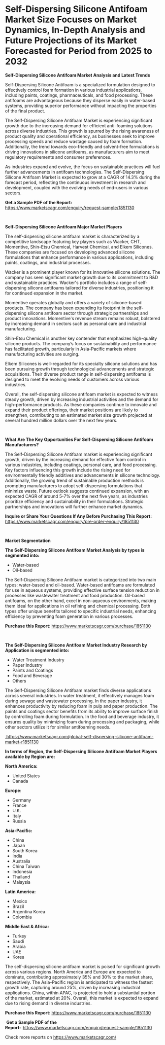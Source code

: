 <p><h1>Self-Dispersing Silicone Antifoam Market Size Focuses on Market Dynamics, In-Depth Analysis and Future Projections of its Market Forecasted for Period from 2025 to 2032</h1></p><p><strong>Self-Dispersing Silicone Antifoam Market Analysis and Latest Trends</strong></p>
<p><p>Self-Dispersing Silicone Antifoam is a specialized formulation designed to effectively control foam formation in various industrial applications, including paints, coatings, pharmaceuticals, and food processing. These antifoams are advantageous because they disperse easily in water-based systems, providing superior performance without impacting the properties of the final product.</p><p>The Self-Dispersing Silicone Antifoam Market is experiencing significant growth due to the increasing demand for efficient anti-foaming solutions across diverse industries. This growth is spurred by the rising awareness of product quality and operational efficiency, as businesses seek to improve processing speeds and reduce wastage caused by foam formation. Additionally, the trend towards eco-friendly and solvent-free formulations is driving innovations in silicone antifoams, as manufacturers aim to meet regulatory requirements and consumer preferences.</p><p>As industries expand and evolve, the focus on sustainable practices will fuel further advancements in antifoam technologies. The Self-Dispersing Silicone Antifoam Market is expected to grow at a CAGR of 14.3% during the forecast period, reflecting the continuous investment in research and development, coupled with the evolving needs of end-users in various sectors.</p></p>
<p><strong>Get a Sample PDF of the Report:&nbsp;</strong> <a href="https://www.marketscagr.com/enquiry/request-sample/1851130?utm_campaign=1895&utm_medium=2&utm_source=Github&utm_content=ia&utm_term=07012025&utm_id=self-dispersing-silicone-antifoam">https://www.marketscagr.com/enquiry/request-sample/1851130</a></p>
<p>&nbsp;</p>
<p><strong>Self-Dispersing Silicone Antifoam Major Market Players</strong></p>
<p><p>The self-dispersing silicone antifoam market is characterized by a competitive landscape featuring key players such as Wacker, CHT, Momentive, Shin-Etsu Chemical, Harvest Chemical, and Elkem Silicones. These companies are focused on developing advanced silicone formulations that enhance performance in various applications, including paints, coatings, and industrial processes.</p><p>Wacker is a prominent player known for its innovative silicone solutions. The company has seen significant market growth due to its commitment to R&D and sustainable practices. Wacker's portfolio includes a range of self-dispersing silicone antifoams tailored for diverse industries, positioning it for continued expansion in the market.</p><p>Momentive operates globally and offers a variety of silicone-based products. The company has been expanding its footprint in the self-dispersing silicone antifoam sector through strategic partnerships and product innovations. Momentive's revenue stream remains robust, bolstered by increasing demand in sectors such as personal care and industrial manufacturing.</p><p>Shin-Etsu Chemical is another key contender that emphasizes high-quality silicone products. The company’s focus on sustainability and performance has facilitated growth, particularly in Asia-Pacific markets where manufacturing activities are surging.</p><p>Elkem Silicones is well-regarded for its specialty silicone solutions and has been pursuing growth through technological advancements and strategic acquisitions. Their diverse product range in self-dispersing antifoams is designed to meet the evolving needs of customers across various industries.</p><p>Overall, the self-dispersing silicone antifoam market is expected to witness steady growth, driven by increasing industrial activities and the demand for high-performance products. As these companies continue to innovate and expand their product offerings, their market positions are likely to strengthen, contributing to an estimated market size growth projected at several hundred million dollars over the next few years.</p></p>
<p>&nbsp;</p>
<p><strong>What Are The Key Opportunities For Self-Dispersing Silicone Antifoam Manufacturers?</strong></p>
<p><p>The Self-Dispersing Silicone Antifoam market is experiencing significant growth, driven by the increasing demand for effective foam control in various industries, including coatings, personal care, and food processing. Key factors influencing this growth include the rising need for environmentally friendly additives and advancements in silicone technology. Additionally, the growing trend of sustainable production methods is prompting manufacturers to adopt self-dispersing formulations that minimize waste. Future outlook suggests continued expansion, with an expected CAGR of around 5-7% over the next five years, as industries prioritize efficiency and sustainability in their formulations. Strategic partnerships and innovations will further enhance market dynamics.</p></p>
<p><strong>Inquire or Share Your Questions If Any Before Purchasing This Report:</strong> <a href="https://www.marketscagr.com/enquiry/pre-order-enquiry/1851130?utm_campaign=1895&utm_medium=2&utm_source=Github&utm_content=ia&utm_term=07012025&utm_id=self-dispersing-silicone-antifoam">https://www.marketscagr.com/enquiry/pre-order-enquiry/1851130</a></p>
<p>&nbsp;</p>
<p><strong>Market Segmentation</strong></p>
<p><strong>The Self-Dispersing Silicone Antifoam Market Analysis by types is segmented into:</strong></p>
<p><ul><li>Water-based</li><li>Oil-based</li></ul></p>
<p><p>The Self-Dispersing Silicone Antifoam market is categorized into two main types: water-based and oil-based. Water-based antifoams are formulated for use in aqueous systems, providing effective surface tension reduction in processes like wastewater treatment and food production. Oil-based antifoams, on the other hand, excel in non-aqueous environments, making them ideal for applications in oil refining and chemical processing. Both types offer unique benefits tailored to specific industrial needs, enhancing efficiency by preventing foam generation in various processes.</p></p>
<p><strong>Purchase this Report:&nbsp;</strong><a href="https://www.marketscagr.com/purchase/1851130?utm_campaign=1895&utm_medium=2&utm_source=Github&utm_content=ia&utm_term=07012025&utm_id=self-dispersing-silicone-antifoam">https://www.marketscagr.com/purchase/1851130</a></p>
<p>&nbsp;</p>
<p><strong>The Self-Dispersing Silicone Antifoam Market Industry Research by Application is segmented into:</strong></p>
<p><ul><li>Water Treatment Industry</li><li>Paper Industry</li><li>Paints and Coatings</li><li>Food and Beverage</li><li>Others</li></ul></p>
<p><p>The Self-Dispersing Silicone Antifoam market finds diverse applications across several industries. In water treatment, it effectively manages foam during sewage and wastewater processing. In the paper industry, it enhances productivity by reducing foam in pulp and paper production. The paints and coatings sector benefits from its ability to improve surface finish by controlling foam during formulation. In the food and beverage industry, it ensures quality by minimizing foam during processing and packaging, while other sectors utilize it for similar antifoaming needs.</p></p>
<p><a href="https://www.marketscagr.com/global-self-dispersing-silicone-antifoam-market-r1851130?utm_campaign=1895&utm_medium=2&utm_source=Github&utm_content=ia&utm_term=07012025&utm_id=self-dispersing-silicone-antifoam">&nbsp;https://www.marketscagr.com/global-self-dispersing-silicone-antifoam-market-r1851130</a></p>
<p><strong>In terms of Region, the Self-Dispersing Silicone Antifoam Market Players available by Region are:</strong></p>
<p>
    <p> <strong> North America: </strong>
        <ul>
            <li>United States</li>
            <li>Canada</li>
        </ul>
        </p> 
    <p> <strong> Europe: </strong>
        <ul>
            <li>Germany</li>
            <li>France</li>
            <li>U.K.</li>
            <li>Italy</li>
            <li>Russia</li>
        </ul>
        </p> 
    <p> <strong> Asia-Pacific: </strong>
        <ul>
            <li>China</li>
            <li>Japan</li>
            <li>South Korea</li>
            <li>India</li>
            <li>Australia</li>
            <li>China Taiwan</li>
            <li>Indonesia</li>
            <li>Thailand</li>
            <li>Malaysia</li>
        </ul>
        </p> 
    <p> <strong> Latin America: </strong>
        <ul>
            <li>Mexico</li>
            <li>Brazil</li>
            <li>Argentina Korea</li>
            <li>Colombia</li>
        </ul>
        </p> 
    <p> <strong> Middle East & Africa: </strong>
        <ul>
            <li>Turkey</li>
            <li>Saudi</li>
            <li>Arabia</li>
            <li>UAE</li>
            <li>Korea</li>
        </ul>
    </p>
    </p>
<p><p>The self-dispersing silicone antifoam market is poised for significant growth across various regions. North America and Europe are expected to dominate, contributing approximately 35% and 30% to the market share, respectively. The Asia-Pacific region is anticipated to witness the fastest growth rate, capturing around 25%, driven by increasing industrial applications. China, within APAC, is projected to hold a substantial portion of the market, estimated at 20%. Overall, this market is expected to expand due to rising demand in diverse industries.</p></p>
<p><strong>Purchase this Report: </strong><a href="https://www.marketscagr.com/purchase/1851130?utm_campaign=1895&utm_medium=2&utm_source=Github&utm_content=ia&utm_term=07012025&utm_id=self-dispersing-silicone-antifoam">https://www.marketscagr.com/purchase/1851130</a></p>
<p>&nbsp;<strong>Get a Sample PDF of the Report:&nbsp;&nbsp;</strong><a href="https://www.marketscagr.com/enquiry/request-sample/1851130?utm_campaign=1895&utm_medium=2&utm_source=Github&utm_content=ia&utm_term=07012025&utm_id=self-dispersing-silicone-antifoam">https://www.marketscagr.com/enquiry/request-sample/1851130</a></p>
<p><strong></strong></p>
<p>Check more reports on <a href="https://www.marketscagr.com/?utm_campaign=1895&utm_medium=2&utm_source=Github&utm_content=ia&utm_term=07012025&utm_id=self-dispersing-silicone-antifoam">https://www.marketscagr.com/</a></p>
